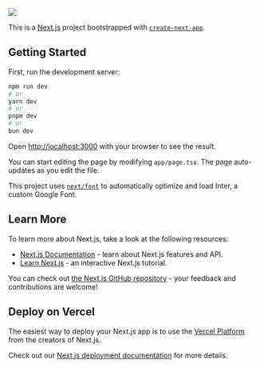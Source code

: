 ![](https://codebuild.ap-northeast-1.amazonaws.com/badges?uuid=eyJlbmNyeXB0ZWREYXRhIjoiVHQ3VC9QOU4rTWhoQnRraHhxMStXTk4wRUkydDhqZFdWWWRpWFhUQmE1eVdsWjVkWFREN2svaXNzRitOYW5vUUxoOW8vYlN0QzZWREk4WlZvbkpqSXR3PSIsIml2UGFyYW1ldGVyU3BlYyI6Ii8zZ0ZBUnphWlBTU2QrMUoiLCJtYXRlcmlhbFNldFNlcmlhbCI6MX0%3D&branch=main)


This is a [Next.js](https://nextjs.org/) project bootstrapped with [`create-next-app`](https://github.com/vercel/next.js/tree/canary/packages/create-next-app).

## Getting Started

First, run the development server:

```bash
npm run dev
# or
yarn dev
# or
pnpm dev
# or
bun dev
```

Open [http://localhost:3000](http://localhost:3000) with your browser to see the result.

You can start editing the page by modifying `app/page.tsx`. The page auto-updates as you edit the file.

This project uses [`next/font`](https://nextjs.org/docs/basic-features/font-optimization) to automatically optimize and load Inter, a custom Google Font.

## Learn More

To learn more about Next.js, take a look at the following resources:

- [Next.js Documentation](https://nextjs.org/docs) - learn about Next.js features and API.
- [Learn Next.js](https://nextjs.org/learn) - an interactive Next.js tutorial.

You can check out [the Next.js GitHub repository](https://github.com/vercel/next.js/) - your feedback and contributions are welcome!

## Deploy on Vercel

The easiest way to deploy your Next.js app is to use the [Vercel Platform](https://vercel.com/new?utm_medium=default-template&filter=next.js&utm_source=create-next-app&utm_campaign=create-next-app-readme) from the creators of Next.js.

Check out our [Next.js deployment documentation](https://nextjs.org/docs/deployment) for more details.
